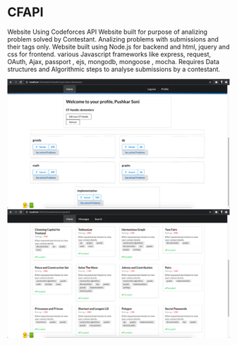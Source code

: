 # CFAPI
Website Using Codeforces API
Website built for purpose of analizing problem solved by Contestant. Analizing problems with submissions and their tags only.
Website built using Node.js for backend and html, jquery and css for frontend.
various Javascript frameworks like express, request, OAuth, Ajax, passport , ejs, mongodb, mongoose , mocha.
Requires Data structures and Algorithmic steps to analyse submissions by a contestant.

![Profile Page](https://github.com/Pushkar-s/CFAPI/blob/master/page1.png?raw=true)
![solved problems page](https://github.com/Pushkar-s/CFAPI/blob/master/page2.png?raw=true)

